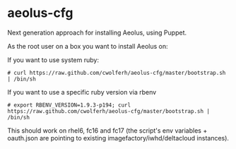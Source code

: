 aeolus-cfg
==========

Next generation approach for installing Aeolus, using Puppet.

As the root user on a box you want to install Aeolus on:

  If you want to use system ruby:

    # curl https://raw.github.com/cwolferh/aeolus-cfg/master/bootstrap.sh | /bin/sh

  If you want to use a specific ruby version via rbenv
    
    # export RBENV_VERSION=1.9.3-p194; curl https://raw.github.com/cwolferh/aeolus-cfg/master/bootstrap.sh | /bin/sh

This should work on rhel6, fc16 and fc17 (the script's env variables +
oauth.json are pointing to existing imagefactory/iwhd/deltacloud
instances).
